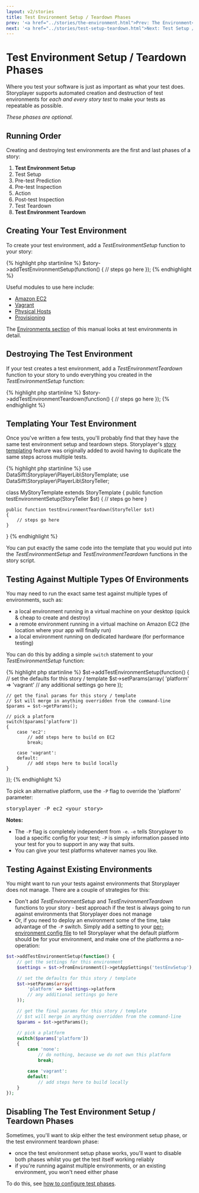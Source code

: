 ```yaml
---
layout: v2/stories
title: Test Environment Setup / Teardown Phases
prev: '<a href="../stories/the-environment.html">Prev: The Environment</a>'
next: '<a href="../stories/test-setup-teardown.html">Next: Test Setup / Teardown Phases</a>'
---
```


# Test Environment Setup / Teardown Phases

Where you test your software is just as important as what your test does.  Storyplayer supports automated creation and destruction of test environments for _each and every story test_ to make your tests as repeatable as possible.

*These phases are optional.*

## Running Order

Creating and destroying test environments are the first and last phases of a story:

1. __Test Environment Setup__
1. Test Setup
1. Pre-test Prediction
1. Pre-test Inspection
1. Action
1. Post-test Inspection
1. Test Teardown
1. __Test Environment Teardown__

## Creating Your Test Environment

To create your test environment, add a _TestEnvironmentSetup_ function to your story:

{% highlight php startinline %}
$story->addTestEnvironmentSetup(function() {
    // steps go here
});
{% endhighlight %}

Useful modules to use here include:

* [Amazon EC2](../modules/ec2/index.html)
* [Vagrant](../modules/vagrant/index.html)
* [Physical Hosts](../modules/physical-hosts/index.html)
* [Provisioning](../modules/provisioning/index.html)

The [Environments section](../environments/index.html) of this manual looks at test environments in detail.

## Destroying The Test Environment

If your test creates a test environment, add a _TestEnvironmentTeardown_ function to your story to undo everything you created in the _TestEnvironmentSetup_ function:

{% highlight php startinline %}
$story->addTestEnvironmentTeardown(function() {
    // steps go here
});
{% endhighlight %}

## Templating Your Test Environment

Once you've written a few tests, you'll probably find that they have the same test environment setup and teardown steps. Storyplayer's [story templating](story-templates.html) feature was originally added to avoid having to duplicate the same steps across multiple tests.

{% highlight php startinline %}
use DataSift\Storyplayer\PlayerLib\StoryTemplate;
use DataSift\Storyplayer\PlayerLib\StoryTeller;

class MyStoryTemplate extends StoryTemplate
{
    public function testEnvironmentSetup(StoryTeller $st)
    {
        // steps go here
    }

    public function testEnvironmentTeardown(StoryTeller $st)
    {
        // steps go here
    }
}
{% endhighlight %}

You can put exactly the same code into the template that you would put into the _TestEnvironmentSetup_ and _TestEnvironmentTeardown_ functions in the story script.

## Testing Against Multiple Types Of Environments

You may need to run the exact same test against multiple types of environments, such as:

* a local environment running in a virtual machine on your desktop (quick & cheap to create and destroy)
* a remote environment running in a virtual machine on Amazon EC2 (the location where your app will finally run)
* a local environment running on dedicated hardware (for performance testing)

You can do this by adding a simple `switch` statement to your _TestEnvironmentSetup_ function:

{% highlight php startinline %}
$st->addTestEnvironmentSetup(function() {
    // set the defaults for this story / template
    $st->setParams(array(
        'platform' => 'vagrant'
        // any additional settings go here
    ));

    // get the final params for this story / template
    // $st will merge in anything overridden from the command-line
    $params = $st->getParams();

    // pick a platform
    switch($params['platform'])
    {
        case 'ec2':
            // add steps here to build on EC2
            break;

        case 'vagrant':
        default:
            // add steps here to build locally
    }
});
{% endhighlight %}

To pick an alternative platform, use the `-P` flag to override the 'platform' parameter:

<pre>
storyplayer -P ec2 &lt;your story&gt;
</pre>

__Notes:__

* The `-P` flag is completely independent from `-e`.  `-e` tells Storyplayer to load a specific config for your test; `-P` is simply information passed into your test for you to support in any way that suits.
* You can give your test platforms whatever names you like.

## Testing Against Existing Environments

You might want to run your tests against environments that Storyplayer does not manage.  There are a couple of strategies for this:

* Don't add _TestEnvironmentSetup_ and _TestEnvironmentTeardown_ functions to your story - best approach if the test is always going to run against environments that Storyplayer does not manage
* Or, if you need to deploy an environment some of the time, take advantage of the `-P` switch.  Simply add a setting to your [per-environment config file](../configuration/environment-config.html) to tell Storyplayer what the default platform should be for your environment, and make one of the platforms a no-operation:

```php
$st->addTestEnvironmentSetup(function() {
    // get the settings for this environment
    $settings = $st->fromEnvironment()->getAppSettings('testEnvSetup');

    // set the defaults for this story / template
    $st->setParams(array(
        'platform' => $settings->platform
        // any additional settings go here
    ));

    // get the final params for this story / template
    // $st will merge in anything overridden from the command-line
    $params = $st->getParams();

    // pick a platform
    switch($params['platform'])
    {
        case 'none':
            // do nothing, because we do not own this platform
            break;

        case 'vagrant':
        default:
            // add steps here to build locally
    }
});
```

## Disabling The Test Environment Setup / Teardown Phases

Sometimes, you'll want to skip either the test environment setup phase, or the test environment teardown phase:

* once the test environment setup phase works, you'll want to disable both phases whilst you get the test itself working reliably
* if you're running against multiple environments, or an existing environment, you won't need either phase

To do this, see [how to configure test phases](../configuration/test-phases.html).